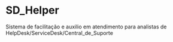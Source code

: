 # SD_Helper
Sistema de facilitação e auxilio em atendimento para analistas de HelpDesk/ServiceDesk/Central_de_Suporte
